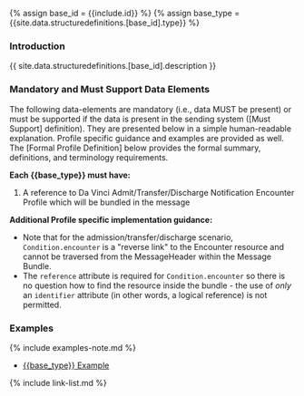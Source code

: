 
{% assign base_id = {{include.id}} %}
{% assign base_type = {{site.data.structuredefinitions.[base_id].type}} %}

### Introduction

{{ site.data.structuredefinitions.[base_id].description }}

### Mandatory and Must Support Data Elements

The following data-elements are mandatory (i.e., data MUST be present) or must be supported if the data is present in the sending system ([Must Support] definition). They are presented below in a simple human-readable explanation.  Profile specific guidance and examples are provided as well.  The [Formal Profile Definition] below provides the  formal summary, definitions, and  terminology requirements.

**Each {{base_type}} must have:**

1. A reference to Da Vinci Admit/Transfer/Discharge Notification Encounter Profile which will be bundled in the message

**Additional Profile specific implementation guidance:**

- Note that for the admission/transfer/discharge scenario, `Condition.encounter` is a "reverse link" to the Encounter resource and cannot be traversed from the MessageHeader within the Message Bundle.
- The `reference` attribute is required for `Condition.encounter` so there is no question how to find the resource inside the bundle - the use of *only* an `identifier` attribute (in other words, a logical reference) is not permitted.

### Examples

{% include examples-note.md %}

- [{{base_type}} Example]({{base_type}}-{{base_id}}-01.html)

{% include link-list.md %}
